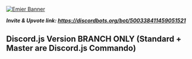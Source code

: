 [![Emier Banner](https://i.imgur.com/FG9s3pz.png)](https://discord.gg/6RwDF5Q "Emier™")

***Invite & Upvote link: https://discordbots.org/bot/500338411459051521***

## Discord.js Version BRANCH ONLY (Standard + Master are Discord.js Commando)
